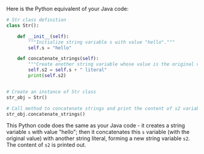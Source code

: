 Here is the Python equivalent of your Java code:

```python
# Str class definition
class Str():

    def __init__(self):
        """Initialize string variable s with value "hello"."""
        self.s = "hello"

    def concatenate_strings(self):
        """Create another string variable whose value is the original variable (s) concatenated with another string literal."""
        self.s2 = self.s + " literal"
        print(self.s2)


# Create an instance of Str class
str_obj = Str()

# Call method to concatenate strings and print the content of s2 variable
str_obj.concatenate_strings()
```
This Python code does the same as your Java code - it creates a string variable `s` with value "hello"; then it concatenates this `s` variable (with the original value) with another string literal, forming a new string variable `s2`. The content of `s2` is printed out.
